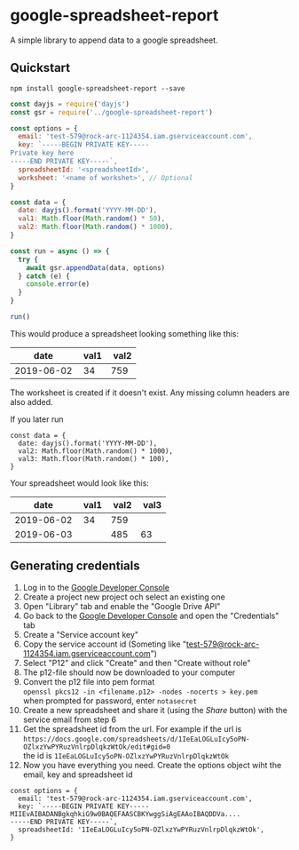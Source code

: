 # google-spreadsheet-report
A simple library to append data to a google spreadsheet.

## Quickstart

```
npm install google-spreadsheet-report --save
```

```javascript
const dayjs = require('dayjs')
const gsr = require('../google-spreadsheet-report')

const options = {
  email: 'test-579@rock-arc-1124354.iam.gserviceaccount.com',
  key: `-----BEGIN PRIVATE KEY-----
Private key here
-----END PRIVATE KEY-----`,
  spreadsheetId: '<spreadsheetId>',
  worksheet: '<name of workshet>', // Optional
}

const data = {
  date: dayjs().format('YYYY-MM-DD'),
  val1: Math.floor(Math.random() * 50),
  val2: Math.floor(Math.random() * 1000),
}

const run = async () => {
  try {
    await gsr.appendData(data, options)
  } catch (e) {
    console.error(e)
  }
}

run()
```

This would produce a spreadsheet looking something like this:

date | val1 | val2
-----|------|-----
2019-06-02 | 34 | 759

The worksheet is created if it doesn't exist. Any missing column headers are also added.

If you later run

```
const data = {
  date: dayjs().format('YYYY-MM-DD'),
  val2: Math.floor(Math.random() * 1000),
  val3: Math.floor(Math.random() * 100),
}
```

Your spreadsheet would look like this:

date | val1 | val2 | val3
-----|------|-----|-----
2019-06-02 | 34 | 759 | 
2019-06-03 | | 485 | 63


## Generating credentials
1. Log in to the [Google Developer Console](https://console.developers.google.com/)
2. Create a project new project och select an existing one
3. Open "Library" tab and enable the "Google Drive API"
4. Go back to the [Google Developer Console](https://console.developers.google.com/) and open the "Credentials" tab
5. Create a "Service account key"
6. Copy the service account id (Someting like "test-579@rock-arc-1124354.iam.gserviceaccount.com")
7. Select "P12" and click "Create" and then "Create without role"
8. The p12-file should now be downloaded to your computer
9. Convert the p12 file into pem format\
  `openssl pkcs12 -in <filename.p12> -nodes -nocerts > key.pem`\
  when prompted for password, enter `notasecret`
10. Create a new spreadsheet and share it (using the *Share* button) with the service email from step 6
11. Get the spreadsheet id from the url. For example if the url is\
  `https://docs.google.com/spreadsheets/d/1IeEaLOGLuIcy5oPN-OZlxzYwPYRuzVnlrpDlqkzWtOk/edit#gid=0`\
  the id is `1IeEaLOGLuIcy5oPN-OZlxzYwPYRuzVnlrpDlqkzWtOk`
12. Now you have everything you need. Create the options object wiht the email, key and spreadsheet id 
```
const options = {
  email: 'test-579@rock-arc-1124354.iam.gserviceaccount.com',
  key: `-----BEGIN PRIVATE KEY-----
MIIEvAIBADANBgkqhkiG9w0BAQEFAASCBKYwggSiAgEAAoIBAQDDVa....
-----END PRIVATE KEY-----`,
  spreadsheetId: '1IeEaLOGLuIcy5oPN-OZlxzYwPYRuzVnlrpDlqkzWtOk',
}
```
